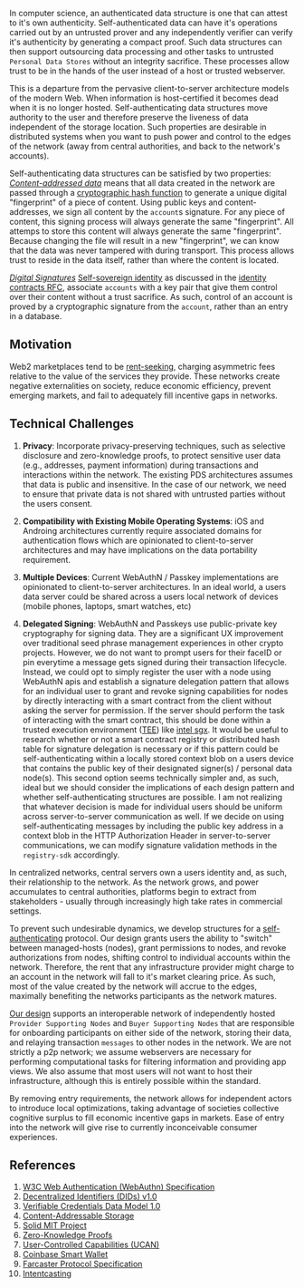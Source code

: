 In computer science, an authenticated data structure is one that can attest to it's own authenticity. Self-authenticated data can have it's operations carried out by an untrusted prover and any independently verifier can verify it's authenticity by generating a compact proof. Such data structures can then support outsourcing data processing and other tasks to untrusted `Personal Data Stores` without an integrity sacrifice. These processes allow trust to be in the hands of the user instead of a host or trusted webserver.  

This is a departure from the pervasive client-to-server architecture models of the modern Web. When information is host-certified it becomes dead when it is no longer hosted. Self-authenticating data structures move authority to the user and therefore preserve the liveness of data independent of the storage location. Such properties are desirable in distributed systems when you want to push power and control to the edges of the network (away from central authorities, and back to the network's accounts).

Self-authenticating data structures can be satisfied by two properties:
_[Content-addressed data](https://en.wikipedia.org/wiki/Content-addressable_storage)_ means that all data created in the network are passed through a [cryptographic hash function](https://en.wikipedia.org/wiki/Cryptographic_hash_function) to generate a unique digital "fingerprint" of a piece of content. Using public keys and content-addresses, we sign all content by the `account`s signature. For any piece of content, this signing process will always generate the same "fingerprint". All attemps to store this content will always generate the same "fingerprint". Because changing the file will result in a new "fingerprint", we can know that the data was never tampered with during transport. This process allows trust to reside in the data itself, rather than where the content is located. 

_[Digital Signatures](https://en.wikipedia.org/wiki/Digital_signature)_ [Self-sovereign identity](https://en.wikipedia.org/wiki/Self-sovereign_identity) as discussed in the [identity contracts RFC](./00003-identity-contracts.md), associate `accounts` with a key pair that give them control over their content without a trust sacrifice. As such, control of an account is proved by a cryptographic signature from the `account`, rather than an entry in a database.

## Motivation
Web2 marketplaces tend to be [rent-seeking](https://en.wikipedia.org/wiki/Rent-seeking), charging asymmetric fees relative to the value of the services they provide. These networks create negative externalities on society, reduce economic efficiency, prevent emerging markets, and fail to adequately fill incentive gaps in networks. 

## Technical Challenges

1. **Privacy**: Incorporate privacy-preserving techniques, such as selective disclosure and zero-knowledge proofs, to protect sensitive user data (e.g., addresses, payment information) during transactions and interactions within the network. The existing PDS architectures assumes that data is public and insensitive. In the case of our network, we need to ensure that private data is not shared with untrusted parties without the users consent.

3. **Compatibility with Existing Mobile Operating Systems**: iOS and Androing architectures currently require associated domains for authentication flows which are opinionated to client-to-server architectures and may have implications on the data portability requirement.

4. **Multiple Devices**: Current WebAuthN / Passkey implementations are opinionated to client-to-server architectures. In an ideal world, a users data server could be shared across a users local network of devices (mobile phones, laptops, smart watches, etc)

5. **Delegated Signing**: WebAuthN and Passkeys use public-private key cryptography for signing data. They are a significant UX improvement over traditional seed phrase management experiences in other crypto projects. However, we do not want to prompt users for their faceID or pin everytime a message gets signed during their transaction lifecycle. Instead, we could opt to simply register the user with a node using WebAuthN apis and establish a signature delegation pattern that allows for an individual user to grant and revoke signing capabilities for nodes by directly interacting with a smart contract from the client without asking the server for permission. If the server should perform the task of interacting with the smart contract, this should be done within a trusted execution environment ([TEE](https://en.wikipedia.org/wiki/Trusted_execution_environment)) like [intel sgx](https://www.intel.com/content/dam/develop/external/us/en/documents/overview-of-intel-sgx-enclave-637284.pdf). It would be useful to research whether or not a smart contract registry or distributed hash table for signature delegation is necessary or if this pattern could be self-authenticating within a locally stored context blob on a users device that contains the public key of their designated signer(s) / personal data node(s). This second option seems technically simpler and, as such, ideal but we should consider the implications of each design pattern and whether self-authenticating structures are possible. I am not realizing that whatever decision is made for individual users should be uniform across server-to-server communication as well. If we decide on using self-authenticating messages by including the public key address in a context blob in the HTTP Authorization Header  in server-to-server communications, we can modify signature validation methods in the `registry-sdk` accordingly.

In centralized networks, central servers own a users identity and, as such, their relationship to the network. As the network grows, and power accumulates to central authorities, platforms begin to extract from stakeholders - usually through increasingly high take rates in commercial settings.

To prevent such undesirable dynamics, we develop structures for a [self-authenticating](https://en.wiktionary.org/wiki/self-authenticating) protocol. Our design grants users the ability to "switch" between managed-hosts (nodes), grant permissions to nodes, and revoke authorizations from nodes, shifting control to individual accounts within the network. Therefore, the rent that any infrastructure provider might charge to an account in the network will fall to it's market clearing price. As such, most of the value created by the network will accrue to the edges, maximally benefiting the networks participants as the network matures.

[Our design](./00001-lifecycle-apis.md) supports an interoperable network of independently hosted `Provider Supporting Nodes` and `Buyer Supporting Nodes` that are responsible for onboarding participants on either side of the network, storing their data, and relaying transaction `messages` to other nodes in the network. We are not strictly a p2p network; we assume webservers are necessary for performing computational tasks for filtering information and providing app views. We also assume that most users will not want to host their infrastructure, although this is entirely possible within the standard.

By removing entry requirements, the network allows for independent actors to introduce local optimizations, taking advantage of societies collective cognitive surplus to fill economic incentive gaps in markets. Ease of entry into the network will give rise to currently inconceivable consumer experiences.

## References
1. [W3C Web Authentication (WebAuthn) Specification](https://www.w3.org/TR/webauthn/)
2. [Decentralized Identifiers (DIDs) v1.0](https://www.w3.org/TR/did-core/)
3. [Verifiable Credentials Data Model 1.0](https://www.w3.org/TR/vc-data-model/)
5. [Content-Addressable Storage](https://en.wikipedia.org/wiki/Content-addressable_storage)
7. [Solid MIT Project](https://solidproject.org/)
8. [Zero-Knowledge Proofs](https://en.wikipedia.org/wiki/Zero-knowledge_proof)
9. [User-Controlled Capabilities (UCAN)](https://ucan.xyz/)
11. [Coinbase Smart Wallet](https://github.com/coinbase/smart-wallet?tab=readme-ov-file)
12. [Farcaster Protocol Specification](https://github.com/farcasterxyz/protocol)
13. [Intentcasting](https://customercommons.org/category/intentcasting/)